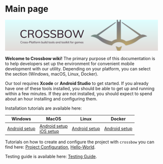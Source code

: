 # Main page

![splash](https://github.com/dodorare/crossbow/blob/main/.github/assets/splash.png?raw=true)

**Welcome to Crossbow wiki!** The primary purpose of this documentation is to help developers set up the environment for convenient mobile development with our utility. Depending on your platform, you can select the section (Windows, macOS, Linux, Docker).

Our tool requires **Xcode** or **Android Studio** to get started. If you already have one of these tools installed, you should be able to get up and running within a few minutes. If they are not installed, you should expect to spend about an hour installing and configuring them.

Installation tutorials are available here:

|**Windows**|**MacOS** |**Linux**|**Docker**|
|-----------|----------|---------|----------|
|[Android setup](./install-windows-android.md)|[Android setup](./install-macos-android.md)<br/>[iOS setup](./install-macos-ios.md)|[Android setup](./install-linux-android.md)|[Android setup](./other-docker.md)|

Tutorials on how to create and configure the project with `crossbow` you can find here: [Project Configuration](./main-project-configuration.md), [Hello-World](./main-hello-world.md).

Testing guide is available here: [Testing Guide](./testing-guide.md).
